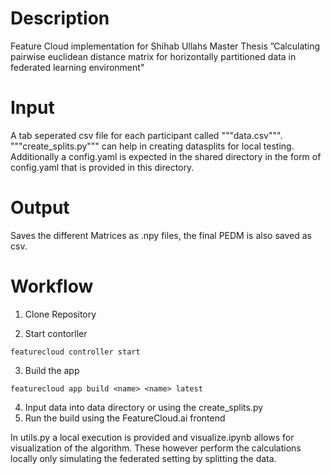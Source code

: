 # Description
Feature Cloud implementation for Shihab Ullahs Master Thesis ”Calculating pairwise euclidean distance matrix for horizontally partitioned data in federated learning environment"


# Input
A tab seperated csv file for each participant called """data.csv""". """create_splits.py""" can help in creating datasplits for local testing.
Additionally a config.yaml is expected in the shared directory in the form of config.yaml that is provided in this directory.

# Output
Saves the different Matrices as .npy files, the final PEDM is also saved as csv.

# Workflow

1. Clone Repository

2. Start contorller 
```
featurecloud controller start

```
3. Build the app 
```
featurecloud app build <name> <name> latest
```
4. Input data into data directory or using the create_splits.py
5. Run the build using the FeatureCloud.ai frontend

In utils.py a local execution is provided and visualize.ipynb allows for visualization of the algorithm. These however perform the calculations locally only simulating the federated setting by splitting the data. 